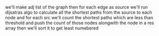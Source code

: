 we'll make adj list of the graph then for each edge as source we'll run dijsatras algo to calculate all the shortest paths from the source to each node and for each src we'll count the shortest paths which are less than threshold and push the count of those nodes alongwith the node in a res array then we'll sort it to get least numebered
